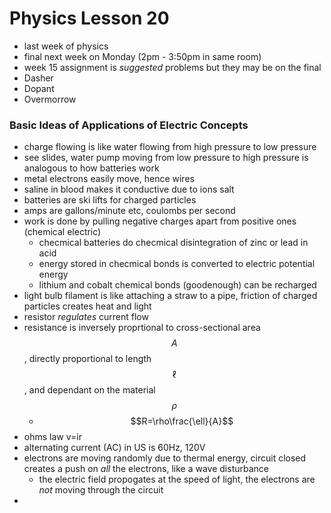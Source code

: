 # Physics Lesson 20
- last week of physics 
- final next week on Monday (2pm - 3:50pm in same room)
- week 15 assignment is *suggested* problems but they may be on the final
- Dasher
- Dopant
- Overmorrow
### Basic Ideas of Applications of Electric Concepts
- charge flowing is like water flowing from high pressure to low pressure
- see slides, water pump moving from low pressure to high pressure is analogous to how batteries work
- metal electrons easily move, hence wires
- saline in blood makes it conductive due to ions salt
- batteries are ski lifts for charged particles
- amps are gallons/minute etc, coulombs per second
- work is done by pulling negative charges apart from positive ones (chemical electric)
  - checmical batteries do checmical disintegration of zinc or lead in acid
  - energy stored in checmical bonds is converted to electric potential energy
  - lithium and cobalt chemical bonds (goodenough) can be recharged
- light bulb filament is like attaching a straw to a pipe, friction of charged particles creates heat and light
- resistor *regulates* current flow
- resistance is inversely proprtional to cross-sectional area $$A$$, directly proportional to length $$\ell$$, and dependant on the material $$\rho$$
  - $$R=\rho\frac{\ell}{A}$$
- ohms law v=ir
- alternating current (AC) in US is 60Hz, 120V
- electrons are moving randomly due to thermal energy, circuit closed creates a push on *all* the electrons, like a wave disturbance
  - the electric field propogates at the speed of light, the electrons are *not* moving through the circuit
- 
